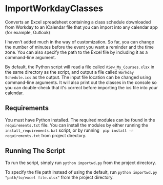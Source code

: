 # ImportWorkdayClasses
Converts an Excel spreadsheet containing a class schedule downloaded from Workday to an iCalendar file that you can import into any calendar app (for example, Outlook) 

I haven't added much in the way of customization. So far, you can change the number of minutes before the event you want a reminder and the time zone. You can also specify the path to the Excel file by including it as a command-line argument.

By default, the Python script will read a file called `View_My_Courses.xlsx` in the same directory as the script, and output a file called `Workday Schedule.ics` as the output. The input file location can be changed using command-line arguments. It will also print out the classes in the console so you can double-check that it's correct before importing the ics file into your calendar.

## Requirements
You must have Python installed. The required modules can be found in the `requirements.txt` file.
You can install the modules by either running the `install_requirements.bat` script, or by running `
pip install -r requirements.txt` from project directory.

## Running The Script
To run the script, simply run `python importwd.py` from the project directory.

To specify the file path instead of using the default, run `python importwd.py "path/to/excel file.xlsx"` from the project directory.
